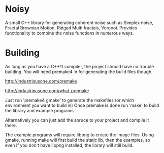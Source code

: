 Noisy
=====

A small C++ library for generating coherent noise such as Simplex noise, Fractal Brownian Motion, Ridged Multi fractals, Voronoi. Provides functionality to combine the noise functions in numerous ways.

Building
=====

As long as you have a C++11 compiler, the project should have no trouble building.
You will need premake4 in for generating the build files though.

http://industriousone.com/premake

http://industriousone.com/what-premake

Just run 'premake4 gmake' to generate the makefiles (or which environment you want to build in)
Once premake is done run 'make' to build the library and example programs.

Alternatively you can just add the soruce to your project and compile it there.

The example programs will require libpng to create the image files.
Using gmake, running make will first build the static lib, then the examples, so even if you don't have libpng installed, the library will still build.
